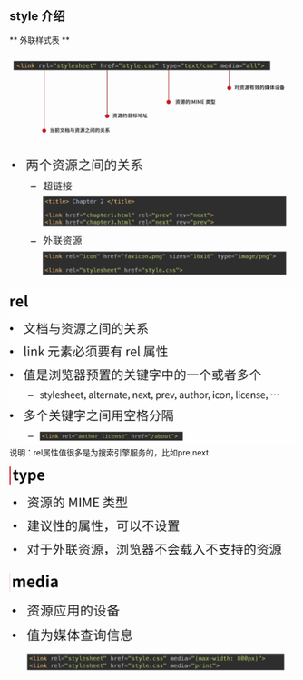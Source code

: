## style 介绍

** 外联样式表 **  

![](/html/images/style1.png)

![](/html/images/style2.png)

![](/html/images/style3.png)  
说明：rel属性值很多是为搜索引擎服务的，比如pre,next

![](/html/images/style4.png)  

![](/html/images/style5.png)  
